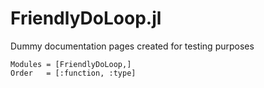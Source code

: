 # FriendlyDoLoop.jl

Dummy documentation pages created for testing purposes

```@autodocs
Modules = [FriendlyDoLoop,]
Order   = [:function, :type]
```
